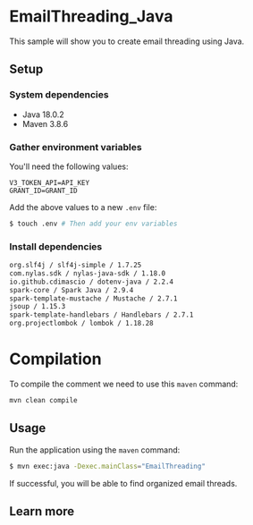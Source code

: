 # EmailThreading_Java

This sample will show you to create email threading using Java.

## Setup

### System dependencies

- Java 18.0.2
- Maven 3.8.6

### Gather environment variables

You'll need the following values:

```text
V3_TOKEN_API=API_KEY
GRANT_ID=GRANT_ID
```

Add the above values to a new `.env` file:

```bash
$ touch .env # Then add your env variables
```

### Install dependencies

```bash
org.slf4j / slf4j-simple / 1.7.25
com.nylas.sdk / nylas-java-sdk / 1.18.0
io.github.cdimascio / dotenv-java / 2.2.4
spark-core / Spark Java / 2.9.4
spark-template-mustache / Mustache / 2.7.1
jsoup / 1.15.3
spark-template-handlebars / Handlebars / 2.7.1
org.projectlombok / lombok / 1.18.28
```

# Compilation

To compile the comment we need to use this `maven` command:

```bash
mvn clean compile
```

## Usage

Run the application using the `maven` command:

```bash
$ mvn exec:java -Dexec.mainClass="EmailThreading"
```

If successful, you will be able to find organized email threads.


## Learn more
